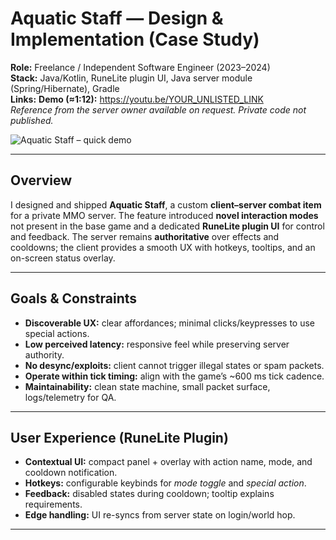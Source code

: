 # Aquatic Staff — Design & Implementation (Case Study)

**Role:** Freelance / Independent Software Engineer (2023–2024)  
**Stack:** Java/Kotlin, RuneLite plugin UI, Java server module (Spring/Hibernate), Gradle  
**Links:** **Demo (≈1:12):** https://youtu.be/YOUR_UNLISTED_LINK  
*Reference from the server owner available on request. Private code not published.*

![Aquatic Staff – quick demo](assets/demo.gif)

---

## Overview
I designed and shipped **Aquatic Staff**, a custom **client–server combat item** for a private MMO server. The feature introduced **novel interaction modes** not present in the base game and a dedicated **RuneLite plugin UI** for control and feedback. The server remains **authoritative** over effects and cooldowns; the client provides a smooth UX with hotkeys, tooltips, and an on-screen status overlay.

---

## Goals & Constraints
- **Discoverable UX:** clear affordances; minimal clicks/keypresses to use special actions.  
- **Low perceived latency:** responsive feel while preserving server authority.  
- **No desync/exploits:** client cannot trigger illegal states or spam packets.  
- **Operate within tick timing:** align with the game’s ~600 ms tick cadence.  
- **Maintainability:** clean state machine, small packet surface, logs/telemetry for QA.

---

## User Experience (RuneLite Plugin)
- **Contextual UI:** compact panel + overlay with action name, mode, and cooldown notification.  
- **Hotkeys:** configurable keybinds for *mode toggle* and *special action*.  
- **Feedback:** disabled states during cooldown; tooltip explains requirements.  
- **Edge handling:** UI re-syncs from server state on login/world hop.

---
